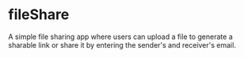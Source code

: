 # fileShare
A simple file sharing app where users can upload a file to generate a sharable link or share it by entering the sender's and receiver's email.
